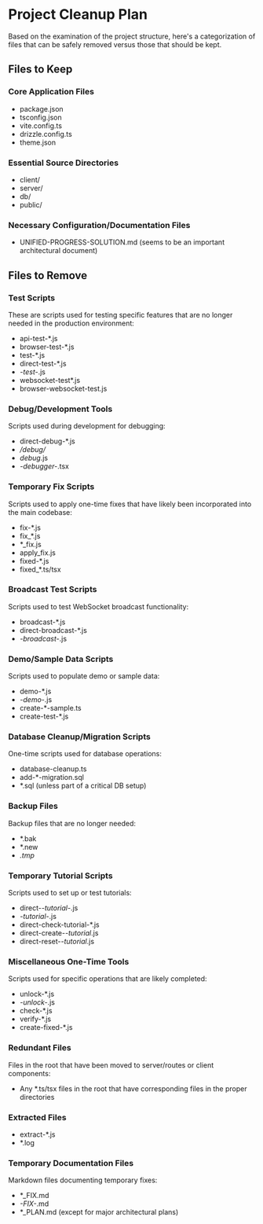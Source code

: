 # Project Cleanup Plan

Based on the examination of the project structure, here's a categorization of files that can be safely removed versus those that should be kept.

## Files to Keep

### Core Application Files
- package.json
- tsconfig.json
- vite.config.ts
- drizzle.config.ts
- theme.json

### Essential Source Directories
- client/
- server/
- db/
- public/

### Necessary Configuration/Documentation Files
- UNIFIED-PROGRESS-SOLUTION.md (seems to be an important architectural document)

## Files to Remove

### Test Scripts
These are scripts used for testing specific features that are no longer needed in the production environment:
- api-test-*.js
- browser-test-*.js
- test-*.js
- direct-test-*.js
- *-test-*.js
- websocket-test*.js
- browser-websocket-test.js

### Debug/Development Tools
Scripts used during development for debugging:
- direct-debug-*.js
- */debug/*
- *debug*.js
- *-debugger-*.tsx

### Temporary Fix Scripts
Scripts used to apply one-time fixes that have likely been incorporated into the main codebase:
- fix-*.js
- fix_*.js
- *_fix.js
- apply_fix.js
- fixed-*.js
- fixed_*.ts/tsx

### Broadcast Test Scripts
Scripts used to test WebSocket broadcast functionality:
- broadcast-*.js
- direct-broadcast-*.js
- *-broadcast-*.js

### Demo/Sample Data Scripts
Scripts used to populate demo or sample data:
- demo-*.js
- *-demo-*.js
- create-*-sample.ts
- create-test-*.js

### Database Cleanup/Migration Scripts
One-time scripts used for database operations:
- database-cleanup.ts
- add-*-migration.sql
- *.sql (unless part of a critical DB setup)

### Backup Files
Backup files that are no longer needed:
- *.bak
- *.new
- *.tmp*

### Temporary Tutorial Scripts
Scripts used to set up or test tutorials:
- direct-*-tutorial-*.js
- *-tutorial-*.js
- direct-check-tutorial-*.js
- direct-create-*-tutorial*.js
- direct-reset-*-tutorial*.js

### Miscellaneous One-Time Tools
Scripts used for specific operations that are likely completed:
- unlock-*.js
- *-unlock-*.js
- check-*.js
- verify-*.js
- create-fixed-*.js

### Redundant Files
Files in the root that have been moved to server/routes or client components:
- Any *.ts/tsx files in the root that have corresponding files in the proper directories

### Extracted Files
- extract-*.js
- *.log

### Temporary Documentation Files
Markdown files documenting temporary fixes:
- *_FIX.md
- *-FIX-*.md
- *_PLAN.md (except for major architectural plans)